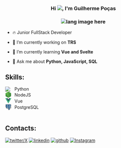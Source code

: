 <h3 align="center">Hi <img src="https://raw.githubusercontent.com/kaueMarques/kaueMarques/master/hi.gif" height="20px">, I'm Guilherme Poças</h3>
<h3 align="center"><img width="30%" src="https://github.com/alansmathew/alansmathew/raw/master/lang.gif" alt="lang image here" /></h3>

 
- 🔥 Junior FullStack Developer
  
- 🚚 I’m currently working on **TRS** 

- 🔭 I’m currently learning **Vue and Svelte**

- 💬 Ask me about **Python, JavaScript, SQL**


## Skills:

<div style="display: flex; align-items: center;">
  <img width="20" src="https://external-content.duckduckgo.com/iu/?u=https%3A%2F%2Flogos-download.com%2Fwp-content%2Fuploads%2F2016%2F10%2FPython_logo_icon.png&f=1&nofb=1" /> 
  <span style="margin-left: 10px;">Python</span>
</div>
<div style="display: flex; align-items: center;">
  <img width="20" src="https://github.com/devicons/devicon/blob/master/icons/nodejs/nodejs-original.svg" /> 
  <span style="margin-left: 10px;">NodeJS</span>
</div>
<div style="display: flex; align-items: center;">
  <img width="20" src="https://github.com/devicons/devicon/blob/master/icons/vuejs/vuejs-original.svg" /> 
  <span style="margin-left: 10px;">Vue</span>
</div>
<div style="display: flex; align-items: center;">
  <img width="20" src="https://github.com/devicons/devicon/blob/master/icons/postgresql/postgresql-original.svg"/> 
  <span style="margin-left: 10px;">PostgreSQL</span>
</div>

<br>

## Contacts:

[![twitter/X](https://img.shields.io/badge/Twitter-000000?style=for-the-badge&logo=X&logoColor=white)](https://twitter.com/gpocas_3301)
[![linkedin](https://img.shields.io/badge/LinkedIn-0077B5?style=for-the-badge&logo=linkedin&logoColor=white)](https://www.linkedin.com/in/guilherme-po%C3%A7as-0226a4266/)
[![github](https://img.shields.io/badge/GitHub-100000?style=for-the-badge&logo=github&logoColor=white)](https://github.com/Gpocas)
[![Instagram](https://img.shields.io/badge/-Instagram-%23E4405F?style=for-the-badge&logo=instagram&logoColor=white)](https://www.instagram.com/pocaas_3301/)

